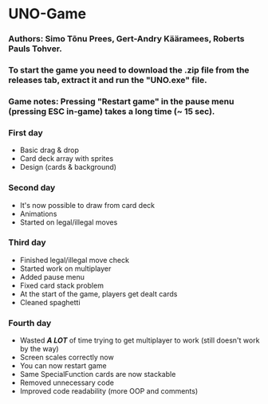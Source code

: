 # UNO-Game

### Authors: Simo Tõnu Prees, Gert-Andry Kääramees, Roberts Pauls Tohver.

### To start the game you need to download the .zip file from the releases tab, extract it and run the "UNO.exe" file.
### Game notes: Pressing "Restart game" in the pause menu (pressing ESC in-game) takes a long time (~ 15 sec). 

### First day

- Basic drag & drop
- Card deck array with sprites
- Design (cards & background)

### Second day

- It's now possible to draw from card deck
- Animations
- Started on legal/illegal moves

### Third day

- Finished legal/illegal move check
- Started work on multiplayer
- Added pause menu
- Fixed card stack problem
- At the start of the game, players get dealt cards
- Cleaned spaghetti

### Fourth day

- Wasted _**A LOT**_ of time trying to get multiplayer to work (still doesn't work by the way)
- Screen scales correctly now
- You can now restart game
- Same SpecialFunction cards are now stackable
- Removed unnecessary code
- Improved code readability (more OOP and comments)
